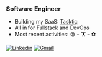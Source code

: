 <!-- <h1 align="left">Xin chào</h1> -->

<!-- Any image aligned to the right. Beware the width -->
<!-- <img width="50%" align="right" alt="Github" src="image.gif" /> -->

<h3 align="left">Software Engineer</h3>

- Building my SaaS: [Tasktiq](https://tasktiq.com)
- All in for Fullstack and DevOps
- Most recent activities: 😪 - 🏋 - ⚽️  

[![Linkedin](https://img.shields.io/badge/-LinkedIn-blue?style=flat&logo=Linkedin&logoColor=white)](https://linkedin.com/in/tranhaison/)
[![Gmail](https://img.shields.io/badge/-Gmail-c14438?style=flat&logo=Gmail&logoColor=white)](mailto:dev.sonth2501@gmail.com)

<!-- ✨ Most Used Languages: -->
<!-- <br><br> -->
<!-- ![Most used languages](https://github-readme-stats.vercel.app/api/top-langs/?username=tran-haison&layout=compact) -->

<!-- ⚡ Github Stats: -->
<!-- <br><br> -->
<!-- ![Github stats](https://bad-apple-github-readme.vercel.app/api?show_bg=1&username=tran-haison) -->

<!---
tran-haison/tran-haison is a ✨ special ✨ repository because its `README.md` (this file) appears on your GitHub profile.
You can click the Preview link to take a look at your changes.
--->
